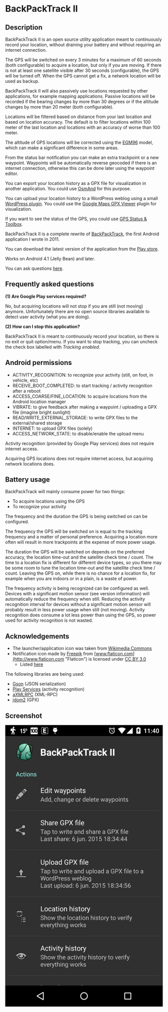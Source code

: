 # BackPackTrack II

Description
-----------

BackPackTrack II is an open source utility application meant to continuously record your location,
without draining your battery and without requiring an internet connection.

The GPS will be switched on every 3 minutes for a maximum of 60 seconds (both configurable) to acquire a location,
but only if you are moving.
If there is not at least one satellite visible after 30 seconds (configurable), the GPS will be turned off.
When the GPS cannot get a fix, a network location will be used as backup.

BackPackTrack II will also passively use locations requested by other applications, for example mapping applications.
Passive locations will be recorded if the bearing changes by more than 30 degrees
or if the altitude changes by more than 20 meter (both configurable).

Locations will be filtered based on distance from your last location and based on location accuracy.
The default is to filter locations within 100 meter of the last location and locations with an accuracy of worse than 100 meter.

The altitude of GPS locations will be corrected using the [EGM96](http://en.wikipedia.org/wiki/EGM96) model,
which can make a significant difference in some areas.

From the status bar notification you can make an extra trackpoint or a new waypoint.
Waypoints will be automatically reverse geocoded if there is an internet connection,
otherwise this can be done later using the waypoint editor.

You can export your location history as a GPX file for visualization in another application.
You could use [OsmAnd](https://play.google.com/store/apps/details?id=net.osmand) for this purpose.

You can upload your location history to a WordPress weblog using a small [WordPress plugin](https://wordpress.org/plugins/backpacktrack-for-android/).
You could use the [Google Maps GPX Viewer](https://wordpress.org/plugins/google-maps-gpx-viewer/) plugin for visualization.

If you want to see the status of the GPS, you could use [GPS Status & Toolbox](https://play.google.com/store/apps/details?id=com.eclipsim.gpsstatus2).

BackPackTrack II is a complete rewrite of [BackPackTrack](https://github.com/M66B/BackPackTrack), the first Android application I wrote in 2011.

You can download the latest version of the application from the [Play store](https://play.google.com/store/apps/details?id=eu.faircode.backpacktrack2).

Works on Android 4.1 (Jelly Bean) and later.

You can ask questions [here](http://forum.xda-developers.com/android/apps-games/app-backpacktrack-ii-t3123682).

Frequently asked questions
--------------------------

<a name="FAQ1"></a>
**(1) Are Google Play services required?**

No, but acquiring locations will not stop if you are still (not moving) anymore.
Unfortunately there are no open source libraries available to detect user activity (what you are doing).

<a name="FAQ2"></a>
**(2) How can I stop this application?**

BackPackTrack II is meant to continuously record your location, so there is no exit or quit option/menu.
If you want to stop tracking, you can uncheck the check box labelled with *Tracking enabled*.

Android permissions
-------------------

* ACTIVITY_RECOGNITION: to recognize your activity (still, on foot, in vehicle, etc)
* RECEIVE_BOOT_COMPLETED: to start tracking / activity recognition after a reboot
* ACCESS_COARSE/FINE_LOCATION: to acquire locations from the Android location manager
* VIBRATE: to give feedback after making a waypoint / uploading a GPX file (imagine bright sunlight)
* READ/WRITE_EXTERNAL_STORAGE: to write GPX files to the external/shared storage
* INTERNET: to upload GPX files (solely)
* ACCESS_NETWORK_STATE: to disable/enable the upload menu

Activity recognition (provided by Google Play services) does not require internet access.

Acquiring GPS locations does not require internet access, but acquiring network locations does.

Battery usage
-------------

BackPackTrack will mainly consume power for two things:

* To acquire locations using the GPS
* To recognize your activity

The frequency and the duration the GPS is being switched on can be configured.

The frequency the GPS will be switched on is equal to the tracking frequency and a matter of personal preference.
Acquiring a location more often will result in more trackpoints at the expense of more power usage.

The duration the GPS will be switched on depends on the preferred accuracy, the location time-out and the satellite check time / count.
The time to a location fix is different for different device types,
so you there may be some room to tune the location time-out and the satellite check time / count.
Leaving the GPS on, while there is no chance for a location fix, for example when you are indoors or in a plain, is a waste of power.

The frequency activity is being recognized can be configured as well.
Devices with a significant motion sensor (see version information) will automatically reduce the frequency when still.
Reducing the activity recognition interval for devices without a significant motion sensor will probably result in less power usage when still (not moving).
Activity recognition does consume a lot less power than using the GPS, so power used for activity recognition is not wasted.

Acknowledgements
----------------

* The launcher/application icon was taken from [Wikimedia Commons](http://commons.wikimedia.org/wiki/File:Exquisite-backpack.svg "Exquisite backpack")
* Notification icon made by [Freepik](http://www.freepik.com "Freepik") from [www.flaticon.com](http://www.flaticon.com "Flaticon") is licensed under [CC BY 3.0](http://creativecommons.org/licenses/by/3.0/ "Creative Commons BY 3.0")
	* Listed [here](http://www.flaticon.com/free-icon/backpacker_10595)

The following libraries are being used:

* [Gson](https://github.com/google/gson) (JSON serialization)
* [Play Services](http://developer.android.com/google/play-services/) (activity recognition)
* [aXMLRPC](https://github.com/timroes/aXMLRPC) (XML-RPC)
* [jdom2](http://www.jdom.org/) (GPX)

Screenshot
----------

<img src="screenshot.png"/>
